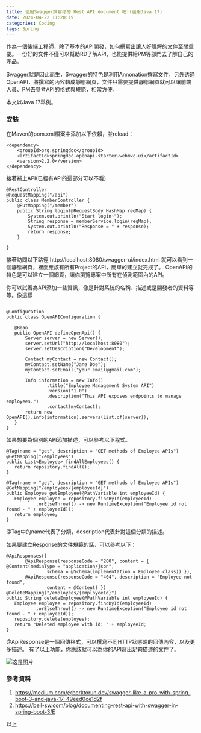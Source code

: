 ```yaml
---
title: 使用Swagger撰寫你的 Rest API document 吧!(適用Java 17)
date: 2024-04-22 11:20:19
categories: Coding
tags: Spring
---
```


作為一個後端工程師，除了基本的API開發，如何撰寫出讓人好理解的文件至關重要。一份好的文件不僅可以幫助RD了解API，也能提供給PM等部門去了解自己的產品。
<!-- more -->Swagger就是因此而生，Swagger的特色是利用Annonation撰寫文件，另外透過OpenAPI，將撰寫的內容轉成靜態網頁，文件只需要提供靜態網頁就可以讓前端人員、PM去參考API的格式與規範，相當方便。
本文以Java 17舉例。

### 安裝
在Maven的pom.xml檔案中添加以下依賴，並reload：
```
<dependency>
    <groupId>org.springdoc</groupId>
    <artifactId>springdoc-openapi-starter-webmvc-ui</artifactId>
    <version>2.2.0</version>
</dependency>

```
接著補上API(已經有API的這部分可以不看)
```
@RestController
@RequestMapping("/api")
public class MemberController {
    @PutMapping("/member")
    public String login(@RequestBody HashMap reqMap) {
        System.out.println("Start login~");
        String response = memberService.login(reqMap);
        System.out.println("Response = " + response);
        return response;
    }
    
}
```

接著訪問以下路徑
http://localhost:8080/swagger-ui/index.html
就可以看到一個靜態網頁，裡面應該有所有Project的API，簡單的建立就完成了。
OpenAPI的特色是可以建立一個網頁，讓你瀏覽專案中所有在偵測範圍內的API。

你可以試著為API添加一些資訊，像是針對系統的名稱、描述或是開發者的資料等等。像這樣
```

@Configuration
public class OpenAPIConfiguration {

   @Bean
   public OpenAPI defineOpenApi() {
       Server server = new Server();
       server.setUrl("http://localhost:8080");
       server.setDescription("Development");

       Contact myContact = new Contact();
       myContact.setName("Jane Doe");
       myContact.setEmail("your.email@gmail.com");

       Info information = new Info()
               .title("Employee Management System API")
               .version("1.0")
               .description("This API exposes endpoints to manage employees.")
               .contact(myContact);
       return new OpenAPI().info(information).servers(List.of(server));
   }
}

```

如果想要為個別的API添加描述，可以參考以下程式。
```
@Tag(name = "get", description = "GET methods of Employee APIs")
@GetMapping("/employees")
public List<Employee> findAllEmployees() {
   return repository.findAll();
}

@Tag(name = "get", description = "GET methods of Employee APIs")
@GetMapping("/employees/{employeeId}")
public Employee getEmployee(@PathVariable int employeeId) {
   Employee employee = repository.findById(employeeId)
           .orElseThrow(() -> new RuntimeException("Employee id not found - " + employeeId));
   return employee;
}
```
@Tag中的name代表了分類，description代表針對這個分類的描述。

如果要建立Response的文件規範的話，可以參考以下：
```
@ApiResponses({
       @ApiResponse(responseCode = "200", content = { @Content(mediaType = "application/json",
               schema = @Schema(implementation = Employee.class)) }),
       @ApiResponse(responseCode = "404", description = "Employee not found",
               content = @Content) })
@DeleteMapping("/employees/{employeeId}")
public String deleteEmployee(@PathVariable int employeeId) {
   Employee employee = repository.findById(employeeId)
           .orElseThrow(() -> new RuntimeException("Employee id not found - " + employeeId));
   repository.delete(employee);
   return "Deleted employee with id: " + employeeId;
}
```
@ApiResponse是一個回傳格式，可以撰寫不同HTTP狀態碼的回傳內容，以及更多描述。
有了以上功能，你應該就可以為你的API寫出足夠描述的文件了。

![这是图片](/images/swagger-demo.png)

### 參考資料
1. https://medium.com/@berktorun.dev/swagger-like-a-pro-with-spring-boot-3-and-java-17-49eed0ce1d2f
2. https://bell-sw.com/blog/documenting-rest-api-with-swagger-in-spring-boot-3/E

以上